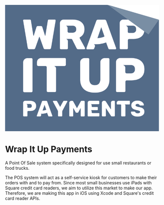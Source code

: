 ![ScreenShot](Pictures/capstonelogo-14.png)

# Wrap It Up Payments
A Point Of Sale system specifically designed for use small restaurants or food trucks.

The POS system will act as a self-service kiosk for customers to make their orders with and to pay from. Since most small businesses use iPads with Square credit card readers, we aim to utilize this market to make our app. Therefore, we are making this app in iOS using Xcode and Square's credit card reader APIs.
